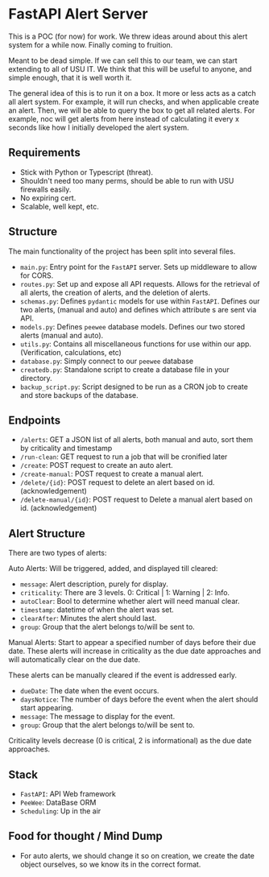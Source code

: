 # FastAPI Alert Server

This is a POC (for now) for work. We threw ideas around about this alert system for a while now. Finally coming to fruition.

Meant to be dead simple. If we can sell this to our team, we can start extending to all of USU IT. We think that this will be useful to anyone, and simple enough, that it is well worth it.

The general idea of this is to run it on a box. It more or less acts as a catch all alert system. For example, it will run checks, and when applicable create an alert. Then, we will be able to query the box to get all related alerts. For example, noc will get alerts from here instead of calculating it every x seconds like how I initially developed the alert system.

## Requirements

-   Stick with Python or Typescript (threat).
-   Shouldn't need too many perms, should be able to run with USU firewalls easily.
-   No expiring cert.
-   Scalable, well kept, etc.

## Structure

The main functionality of the project has been split into several files.

-   `main.py`: Entry point for the `FastAPI` server. Sets up middleware to allow for CORS.
-   `routes.py`: Set up and expose all API requests. Allows for the retrieval of all alerts, the creation of alerts, and the deletion of alerts.
-   `schemas.py`: Defines `pydantic` models for use within `FastAPI`. Defines our two alerts, (manual and auto) and defines which attribute
    s are sent via API.
-   `models.py`: Defines `peewee` database models. Defines our two stored alerts (manual and auto).
-   `utils.py`: Contains all miscellaneous functions for use within our app. (Verification, calculations, etc)
-   `database.py`: Simply connect to our `peewee` database
-   `createdb.py`: Standalone script to create a database file in your directory.
-   `backup_script.py`: Script designed to be run as a CRON job to create and store backups of the database.

## Endpoints

-   `/alerts`: GET a JSON list of all alerts, both manual and auto, sort them by criticality and timestamp
-   `/run-clean`: GET request to run a job that will be cronified later
-   `/create`: POST request to create an auto alert.
-   `/create-manual`: POST request to create a manual alert.
-   `/delete/{id}`: POST request to delete an alert based on id. (acknowledgement)
-   `/delete-manual/{id}`: POST request to Delete a manual alert based on id. (acknowledgement)

## Alert Structure

There are two types of alerts:

Auto Alerts: Will be triggered, added, and displayed till cleared:

-   `message`: Alert description, purely for display.
-   `criticality`: There are 3 levels. 0: Critical | 1: Warning | 2: Info.
-   `autoClear`: Bool to determine whether alert will need manual clear.
-   `timestamp`: datetime of when the alert was set.
-   `clearAfter`: Minutes the alert should last.
-   `group`: Group that the alert belongs to/will be sent to.

Manual Alerts: Start to appear a specified number of days before their due date. These alerts will increase in criticality as the due date approaches and will automatically clear on the due date.

These alerts can be manually cleared if the event is addressed early.

-   `dueDate`: The date when the event occurs.
-   `daysNotice`: The number of days before the event when the alert should start appearing.
-   `message`: The message to display for the event.
-   `group`: Group that the alert belongs to/will be sent to.

Criticality levels decrease (0 is critical, 2 is informational) as the due date approaches.

## Stack

-   `FastAPI`: API Web framework
-   `PeeWee`: DataBase ORM
-   `Scheduling`: Up in the air

## Food for thought / Mind Dump

-   For auto alerts, we should change it so on creation, we create the date object ourselves, so we know its in the correct format.
